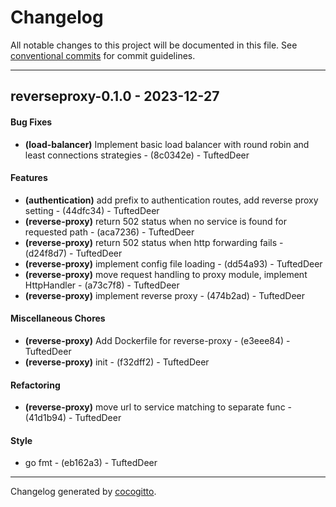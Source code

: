 # Changelog
All notable changes to this project will be documented in this file. See [conventional commits](https://www.conventionalcommits.org/) for commit guidelines.

- - -
## reverseproxy-0.1.0 - 2023-12-27
#### Bug Fixes
- **(load-balancer)** Implement basic load balancer with round robin and least connections strategies - (8c0342e) - TuftedDeer
#### Features
- **(authentication)** add prefix to authentication routes, add reverse proxy setting - (44dfc34) - TuftedDeer
- **(reverse-proxy)** return 502 status when no service is found for requested path - (aca7236) - TuftedDeer
- **(reverse-proxy)** return 502 status when http forwarding fails - (d24f8d7) - TuftedDeer
- **(reverse-proxy)** implement config file loading - (dd54a93) - TuftedDeer
- **(reverse-proxy)** move request handling to proxy module, implement HttpHandler - (a73c7f8) - TuftedDeer
- **(reverse-proxy)** implement reverse proxy - (474b2ad) - TuftedDeer
#### Miscellaneous Chores
- **(reverse-proxy)** Add Dockerfile for reverse-proxy - (e3eee84) - TuftedDeer
- **(reverse-proxy)** init - (f32dff2) - TuftedDeer
#### Refactoring
- **(reverse-proxy)** move url to service matching to separate func - (41d1b94) - TuftedDeer
#### Style
- go fmt - (eb162a3) - TuftedDeer

- - -

Changelog generated by [cocogitto](https://github.com/cocogitto/cocogitto).